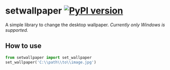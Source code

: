 # setwallpaper [![PyPI version](https://badge.fury.io/py/setwallpaper.svg)](https://badge.fury.io/py/setwallpaper)
A simple library to change the desktop wallpaper.
*Currently only Windows is supported.*

## How to use
```python
from setwallpaper import set_wallpaper
set_wallpaper('C:\\path\\to\\image.jpg')
```
